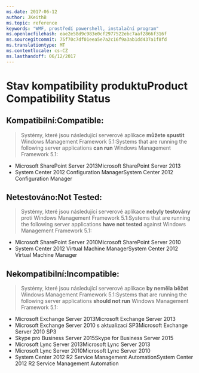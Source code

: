 ```yaml
---
ms.date: 2017-06-12
author: JKeithB
ms.topic: reference
keywords: "WMF, prostředí powershell, instalační program"
ms.openlocfilehash: eae2e58d9c983e0cf2977522ebc7aaf2866f316f
ms.sourcegitcommit: 75f70c7df01eea5e7a2c16f9a3ab1dd437a1f8fd
ms.translationtype: MT
ms.contentlocale: cs-CZ
ms.lasthandoff: 06/12/2017
---
```

# <a name="product-compatibility-status"></a><span data-ttu-id="0d6c0-102">Stav kompatibility produktu</span><span class="sxs-lookup"><span data-stu-id="0d6c0-102">Product Compatibility Status</span></span>

## <a name="compatible"></a><span data-ttu-id="0d6c0-103">Kompatibilní:</span><span class="sxs-lookup"><span data-stu-id="0d6c0-103">Compatible:</span></span>
> <span data-ttu-id="0d6c0-104">Systémy, které jsou následující serverové aplikace **můžete spustit** Windows Management Framework 5.1:</span><span class="sxs-lookup"><span data-stu-id="0d6c0-104">Systems that are running the following server applications **can run** Windows Management Framework 5.1:</span></span>

- <span data-ttu-id="0d6c0-105">Microsoft SharePoint Server 2013</span><span class="sxs-lookup"><span data-stu-id="0d6c0-105">Microsoft SharePoint Server 2013</span></span>
- <span data-ttu-id="0d6c0-106">System Center 2012 Configuration Manager</span><span class="sxs-lookup"><span data-stu-id="0d6c0-106">System Center 2012 Configuration Manager</span></span>

## <a name="not-tested"></a><span data-ttu-id="0d6c0-107">Netestováno:</span><span class="sxs-lookup"><span data-stu-id="0d6c0-107">Not Tested:</span></span>
> <span data-ttu-id="0d6c0-108">Systémy, které jsou následující serverové aplikace **nebyly testovány** proti Windows Management Framework 5.1:</span><span class="sxs-lookup"><span data-stu-id="0d6c0-108">Systems that are running the following server applications **have not tested** against Windows Management Framework 5.1:</span></span>

- <span data-ttu-id="0d6c0-109">Microsoft SharePoint Server 2010</span><span class="sxs-lookup"><span data-stu-id="0d6c0-109">Microsoft SharePoint Server 2010</span></span>
- <span data-ttu-id="0d6c0-110">System Center 2012 Virtual Machine Manager</span><span class="sxs-lookup"><span data-stu-id="0d6c0-110">System Center 2012 Virtual Machine Manager</span></span>

## <a name="incompatible"></a><span data-ttu-id="0d6c0-111">Nekompatibilní:</span><span class="sxs-lookup"><span data-stu-id="0d6c0-111">Incompatible:</span></span>
> <span data-ttu-id="0d6c0-112">Systémy, které jsou následující serverové aplikace **by neměla běžet** Windows Management Framework 5.1:</span><span class="sxs-lookup"><span data-stu-id="0d6c0-112">Systems that are running the following server applications **should not run** Windows Management Framework 5.1:</span></span>

- <span data-ttu-id="0d6c0-113">Microsoft Exchange Server 2013</span><span class="sxs-lookup"><span data-stu-id="0d6c0-113">Microsoft Exchange Server 2013</span></span>
- <span data-ttu-id="0d6c0-114">Microsoft Exchange Server 2010 s aktualizací SP3</span><span class="sxs-lookup"><span data-stu-id="0d6c0-114">Microsoft Exchange Server 2010 SP3</span></span>
- <span data-ttu-id="0d6c0-115">Skype pro Business Server 2015</span><span class="sxs-lookup"><span data-stu-id="0d6c0-115">Skype for Business Server 2015</span></span>
- <span data-ttu-id="0d6c0-116">Microsoft Lync Server 2013</span><span class="sxs-lookup"><span data-stu-id="0d6c0-116">Microsoft Lync Server 2013</span></span>
- <span data-ttu-id="0d6c0-117">Microsoft Lync Server 2010</span><span class="sxs-lookup"><span data-stu-id="0d6c0-117">Microsoft Lync Server 2010</span></span>
- <span data-ttu-id="0d6c0-118">System Center 2012 R2 Service Management Automation</span><span class="sxs-lookup"><span data-stu-id="0d6c0-118">System Center 2012 R2 Service Management Automation</span></span>

